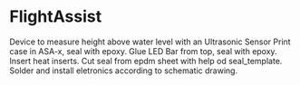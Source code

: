 # FlightAssist
Device to measure height above water level with an Ultrasonic Sensor
Print case in ASA-x, seal with epoxy. Glue LED Bar from top, seal with epoxy.
Insert heat inserts. Cut seal from epdm sheet with help od seal_template.
Solder and install eletronics according to schematic drawing.
